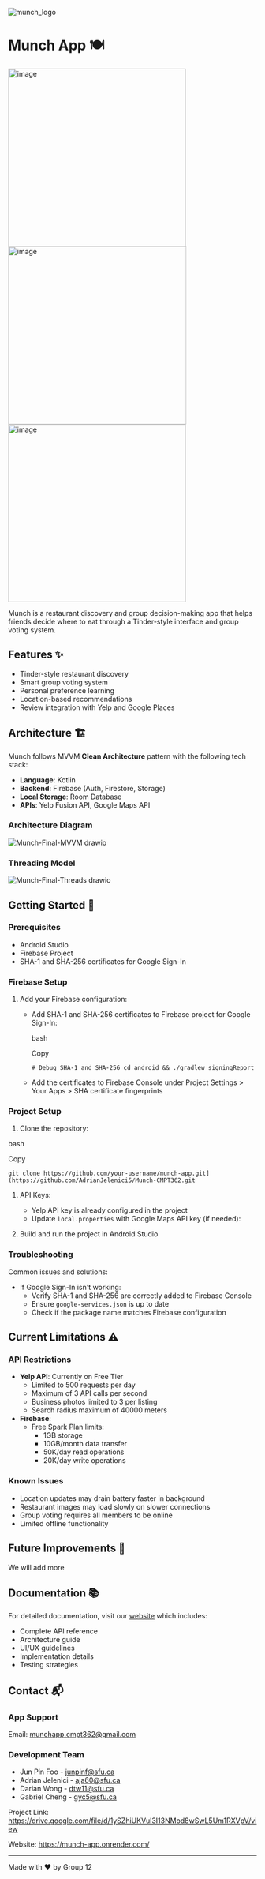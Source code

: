![munch_logo](https://github.com/user-attachments/assets/03c613e9-8fb9-46f0-9a08-c558dbe73f87)

Munch App 🍽️
=============

<img width="360" alt="image" src="https://github.com/user-attachments/assets/77cb9d02-92f3-4498-a1db-ea73d4e38d6d">
<img width="361" alt="image" src="https://github.com/user-attachments/assets/1a80a6c0-adb0-41b3-a883-6ceb1c67bf0c">
<img width="360" alt="image" src="https://github.com/user-attachments/assets/cc81c4b6-fc1c-4ce3-aac9-5124ee54cd54">




Munch is a restaurant discovery and group decision-making app that helps friends decide where to eat through a Tinder-style interface and group voting system.

Features ✨
----------

-   Tinder-style restaurant discovery
-   Smart group voting system
-   Personal preference learning
-   Location-based recommendations
-   Review integration with Yelp and Google Places

Architecture 🏗️
----------------

Munch follows MVVM **Clean Architecture** pattern with the following tech stack:

-   **Language**: Kotlin
-   **Backend**: Firebase (Auth, Firestore, Storage)
-   **Local Storage**: Room Database
-   **APIs**: Yelp Fusion API, Google Maps API

### Architecture Diagram

![Munch-Final-MVVM drawio](https://github.com/user-attachments/assets/78093f7e-7d59-4ee8-820a-5714226f796b)


### Threading Model

![Munch-Final-Threads drawio](https://github.com/user-attachments/assets/c4f3aa96-8218-4579-a219-0922fc0d9a0e)


Getting Started 🚀
------------------

### Prerequisites

-   Android Studio
-   Firebase Project
-   SHA-1 and SHA-256 certificates for Google Sign-In

### Firebase Setup

1.  Add your Firebase configuration:
    -   Add SHA-1 and SHA-256 certificates to Firebase project for Google Sign-In:

        bash

        Copy

        `# Debug SHA-1 and SHA-256
        cd android && ./gradlew signingReport`

    -   Add the certificates to Firebase Console under Project Settings > Your Apps > SHA certificate fingerprints

### Project Setup

1.  Clone the repository:

bash

Copy

`git clone https://github.com/your-username/munch-app.git](https://github.com/AdrianJelenici5/Munch-CMPT362.git`

1.  API Keys:
    -   Yelp API key is already configured in the project
    -   Update `local.properties` with Google Maps API key (if needed):

2.  Build and run the project in Android Studio

### Troubleshooting

Common issues and solutions:

-   If Google Sign-In isn't working:
    -   Verify SHA-1 and SHA-256 are correctly added to Firebase Console
    -   Ensure `google-services.json` is up to date
    -   Check if the package name matches Firebase configuration

Current Limitations ⚠️
----------------------

### API Restrictions

-   **Yelp API**: Currently on Free Tier
    -   Limited to 500 requests per day
    -   Maximum of 3 API calls per second
    -   Business photos limited to 3 per listing
    -   Search radius maximum of 40000 meters
-   **Firebase**:
    -   Free Spark Plan limits:
        -   1GB storage
        -   10GB/month data transfer
        -   50K/day read operations
        -   20K/day write operations

### Known Issues

-   Location updates may drain battery faster in background
-   Restaurant images may load slowly on slower connections
-   Group voting requires all members to be online
-   Limited offline functionality

Future Improvements 🚀
----------------------

We will add more 

Documentation 📚
----------------

For detailed documentation, visit our [website](https://munch-app.onrender.com/) which includes:

-   Complete API reference
-   Architecture guide
-   UI/UX guidelines
-   Implementation details
-   Testing strategies

Contact 📬
----------

### App Support

Email: <munchapp.cmpt362@gmail.com>

### Development Team

-   Jun Pin Foo - <junpinf@sfu.ca>
-   Adrian Jelenici - <aja60@sfu.ca>
-   Darian Wong - <dtw11@sfu.ca>
-   Gabriel Cheng - <gyc5@sfu.ca>

Project Link: <https://drive.google.com/file/d/1ySZhiUKVul3I13NMod8wSwL5Um1RXVpV/view>

Website: <https://munch-app.onrender.com/>

* * * * *

Made with ❤️ by Group 12
